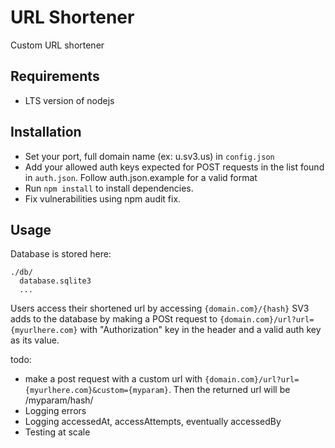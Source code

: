 # URL Shortener

Custom URL shortener

## Requirements
- LTS version of nodejs

## Installation
- Set your port, full domain name (ex: u.sv3.us) in `config.json`
- Add your allowed auth keys expected for POST requests in the list found in `auth.json`. Follow auth.json.example for a valid format
- Run `npm install` to install dependencies.
- Fix vulnerabilities using npm audit fix.

## Usage
Database is stored here:
```
./db/
  database.sqlite3
  ...
```
Users access their shortened url by accessing `{domain.com}/{hash}`
SV3 adds to the database by making a POSt request to `{domain.com}/url?url={myurlhere.com}` with "Authorization" key in the header and a valid auth key as its value.

todo:
- make a post request with a custom url with `{domain.com}/url?url={myurlhere.com}&custom={myparam}`. Then the returned url will be /myparam/hash/
- Logging errors
- Logging accessedAt, accessAttempts, eventually accessedBy
- Testing at scale